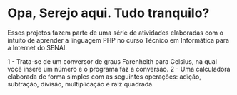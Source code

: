 # Opa, Serejo aqui. Tudo tranquilo?


Esses projetos fazem parte de uma série de atividades elaboradas com o intuito de aprender a linguagem PHP no curso Técnico em Informática para a Internet do SENAI.

1 - Trata-se de um conversor de graus Farenheith para Celsius, na qual você insere um número e o programa faz a conversão.
2 - Uma calculadora elaborada de forma simples com as seguintes operações: adição, subtração, divisão, multiplicação e raiz quadrada.
